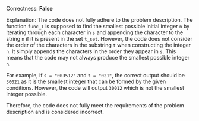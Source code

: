 Correctness: **False**

Explanation: 
The code does not fully adhere to the problem description. The function `func_1` is supposed to find the smallest possible initial integer `n` by iterating through each character in `s` and appending the character to the string `n` if it is present in the set `t_set`. However, the code does not consider the order of the characters in the substring `t` when constructing the integer `n`. It simply appends the characters in the order they appear in `s`. This means that the code may not always produce the smallest possible integer `n`. 

For example, if `s = "003512"` and `t = "021"`, the correct output should be `30021` as it is the smallest integer that can be formed by the given conditions. However, the code will output `30012` which is not the smallest integer possible. 

Therefore, the code does not fully meet the requirements of the problem description and is considered incorrect.